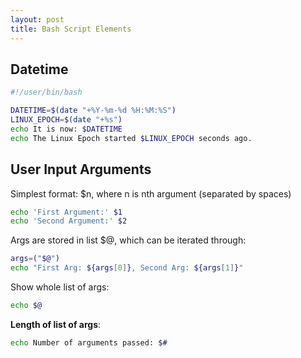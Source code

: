 ```yaml
---
layout: post
title: Bash Script Elements 
---
```

## Datetime 

```bash
#!/user/bin/bash

DATETIME=$(date "+%Y-%m-%d %H:%M:%S")
LINUX_EPOCH=$(date "+%s")
echo It is now: $DATETIME
echo The Linux Epoch started $LINUX_EPOCH seconds ago.
```


## User Input Arguments

Simplest format: $n, where n is nth argument (separated by spaces)
```bash
echo 'First Argument:' $1
echo 'Second Argument:' $2
```

Args are stored in list $@, which can be iterated through:
```bash
args=("$@")
echo "First Arg: ${args[0]}, Second Arg: ${args[1]}"
```

Show whole list of args:
```bash
echo $@
```

**Length of list of args**:
```bash
echo Number of arguments passed: $#
```

